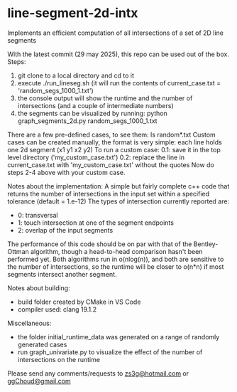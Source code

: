 # line-segment-2d-intx
Implements an efficient computation of all intersections of a set of 2D line segments

With the latest commit (29 may 2025), this repo can be used out of the box.
Steps:
1. git clone to a local directory and cd to it
2. execute ./run_lineseg.sh (it will run the contents of current_case.txt = 'random_segs_1000_1.txt')
3. the console output will show the runtime and the number of intersections (and a couple of intermediate numbers)
4. the segments can be visualized by running: python graph_segments_2d.py random_segs_1000_1.txt

There are a few pre-defined cases, to see them: ls random*.txt
Custom cases can be created manually, the format is very simple: each line holds one 2d segment (x1 y1 x2 y2)
To run a custom case:
0.1: save it in the top level directory ('my_custom_case.txt')
0.2: replace the line in current_case.txt with 'my_custom_case.txt' without the quotes
Now do steps 2-4 above with your custom case.

Notes about the implementation:
A simple but fairly complete c++ code that returns the number of intersections in the input set within a specified tolerance (default = 1.e-12)
The types of intersection currently reported are:
- 0: transversal
- 1: touch intersection at one of the segment endpoints
- 2: overlap of the input segments

The performance of this code should be on par with that of the Bentley-Ottman algorithm, though a head-to-head comparison hasn't been performed yet.
Both algorithms run in o(nlog(n)), and both are sensitive to the number of intersections, so the runtime will be closer to o(n*n) if most segments intersect another segment.

Notes about building:
- build folder created by CMake in VS Code
- compiler used: clang 19.1.2

Miscellaneous:
- the folder initial_runtime_data was generated on a range of randomly generated cases
- run graph_univariate.py to visualize the effect of the number of intersections on the runtime

Please send any comments/requests to zs3g@hotmail.com or ggChoud@gmail.com

